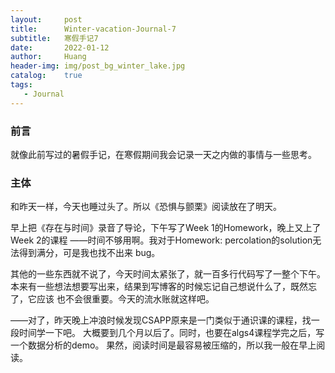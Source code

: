 ```yaml
---
layout:     post
title:      Winter-vacation-Journal-7
subtitle:   寒假手记7
date:       2022-01-12
author:     Huang
header-img: img/post_bg_winter_lake.jpg
catalog:    true
tags:
   - Journal
---
```


### 前言

就像此前写过的暑假手记，在寒假期间我会记录一天之内做的事情与一些思考。

### 主体

和昨天一样，今天也睡过头了。所以《恐惧与颤栗》阅读放在了明天。

早上把《存在与时间》录音了导论，下午写了Week 1的Homework，晚上又上了Week 2的课程
——时间不够用啊。我对于Homework: percolation的solution无法得到满分，可是我也找不出来
bug。

其他的一些东西就不说了，今天时间太紧张了，就一百多行代码写了一整个下午。
本来有一些想法想要写出来，结果到写博客的时候忘记自己想说什么了，既然忘了，它应该
也不会很重要。今天的流水账就这样吧。

——对了，昨天晚上冲浪时候发现CSAPP原来是一门类似于通识课的课程，找一段时间学一下吧。
大概要到几个月以后了。同时，也要在algs4课程学完之后，写一个数据分析的demo。
果然，阅读时间是最容易被压缩的，所以我一般在早上阅读。
